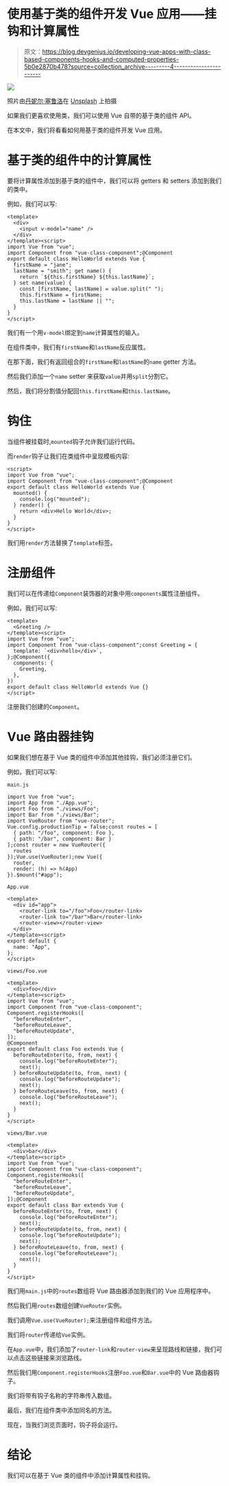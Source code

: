 # 使用基于类的组件开发 Vue 应用——挂钩和计算属性

> 原文：<https://blog.devgenius.io/developing-vue-apps-with-class-based-components-hooks-and-computed-properties-5b0e2870b478?source=collection_archive---------4----------------------->

![](img/ca7922888d8f6ffbc517f01f08bc9082.png)

照片由[丹妮尔·塞鲁洛](https://unsplash.com/@dncerullo?utm_source=medium&utm_medium=referral)在 [Unsplash](https://unsplash.com?utm_source=medium&utm_medium=referral) 上拍摄

如果我们更喜欢使用类，我们可以使用 Vue 自带的基于类的组件 API。

在本文中，我们将看看如何用基于类的组件开发 Vue 应用。

# 基于类的组件中的计算属性

要将计算属性添加到基于类的组件中，我们可以将 getters 和 setters 添加到我们的类中。

例如，我们可以写:

```
<template>
  <div>
    <input v-model="name" />
  </div>
</template><script>
import Vue from "vue";
import Component from "vue-class-component";@Component
export default class HelloWorld extends Vue {
  firstName = "jane";
  lastName = "smith"; get name() {
    return `${this.firstName} ${this.lastName}`;
  } set name(value) {
    const [firstName, lastName] = value.split(" ");
    this.firstName = firstName;
    this.lastName = lastName || "";
  }
}
</script>
```

我们有一个用`v-model`绑定到`name`计算属性的输入。

在组件类中，我们有`firstName`和`lastName`反应属性。

在那下面，我们有返回组合的`firstName`和`lastName`的`name` getter 方法。

然后我们添加一个`name` setter 来获取`value`并用`split`分割它。

然后，我们将分割值分配回`this.firstName`和`this.lastName`。

# 钩住

当组件被挂载时,`mounted`钩子允许我们运行代码。

而`render`钩子让我们在类组件中呈现模板内容:

```
<script>
import Vue from "vue";
import Component from "vue-class-component";@Component
export default class HelloWorld extends Vue {
  mounted() {
    console.log("mounted");
  } render() {
    return <div>Hello World</div>;
  }
}
</script>
```

我们用`render`方法替换了`template`标签。

# 注册组件

我们可以在传递给`Component`装饰器的对象中用`components`属性注册组件。

例如，我们可以写:

```
<template>
  <Greeting />
</template><script>
import Vue from "vue";
import Component from "vue-class-component";const Greeting = {
  template: `<div>hello</div>`,
};@Component({
  components: {
    Greeting,
  },
})
export default class HelloWorld extends Vue {}
</script>
```

注册我们创建的`Component`。

# Vue 路由器挂钩

如果我们想在基于 Vue 类的组件中添加其他挂钩，我们必须注册它们。

例如，我们可以写:

`main.js`

```
import Vue from "vue";
import App from "./App.vue";
import Foo from "./views/Foo";
import Bar from "./views/Bar";
import VueRouter from "vue-router";
Vue.config.productionTip = false;const routes = [
  { path: "/foo", component: Foo },
  { path: "/bar", component: Bar }
];const router = new VueRouter({
  routes
});Vue.use(VueRouter);new Vue({
  router,
  render: (h) => h(App)
}).$mount("#app");
```

`App.vue`

```
<template>
  <div id="app">
    <router-link to="/foo">Foo</router-link>
    <router-link to="/bar">Bar</router-link>
    <router-view></router-view>
  </div>
</template><script>
export default {
  name: "App",
};
</script>
```

`views/Foo.vue`

```
<template>
  <div>foo</div>
</template><script>
import Vue from "vue";
import Component from "vue-class-component";
Component.registerHooks([
  "beforeRouteEnter",
  "beforeRouteLeave",
  "beforeRouteUpdate",
]);
@Component
export default class Foo extends Vue {
  beforeRouteEnter(to, from, next) {
    console.log("beforeRouteEnter");
    next();
  } beforeRouteUpdate(to, from, next) {
    console.log("beforeRouteUpdate");
    next();
  } beforeRouteLeave(to, from, next) {
    console.log("beforeRouteLeave");
    next();
  }
}
</script>
```

`views/Bar.vue`

```
<template>
  <div>bar</div>
</template><script>
import Vue from "vue";
import Component from "vue-class-component";
Component.registerHooks([
  "beforeRouteEnter",
  "beforeRouteLeave",
  "beforeRouteUpdate",
]);@Component
export default class Bar extends Vue {
  beforeRouteEnter(to, from, next) {
    console.log("beforeRouteEnter");
    next();
  } beforeRouteUpdate(to, from, next) {
    console.log("beforeRouteUpdate");
    next();
  } beforeRouteLeave(to, from, next) {
    console.log("beforeRouteLeave");
    next();
  }
}
</script>
```

我们用`main.js`中的`routes`数组将 Vue 路由器添加到我们的 Vue 应用程序中。

然后我们用`routes`数组创建`VueRouter`实例。

我们调用`Vue.use(VueRouter);`来注册组件和组件方法。

我们将`router`传递给`Vue`实例。

在`App.vue`中，我们添加了`router-link`和`router-view`来呈现路线和链接，我们可以点击这些链接来浏览路线。

然后我们用`Component.registerHooks`注册`Foo.vue`和`Bar.vue`中的 Vue 路由器钩子。

我们将带有钩子名称的字符串传入数组。

最后，我们在组件类中添加同名的方法。

现在，当我们浏览页面时，钩子将会运行。

# 结论

我们可以在基于 Vue 类的组件中添加计算属性和挂钩。